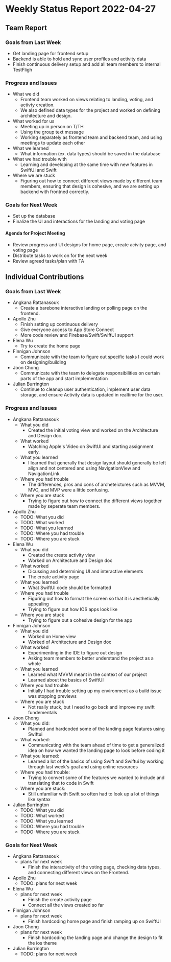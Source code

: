 # Weekly Status Report 2022-04-27

## Team Report

### Goals from Last Week

- Get landing page for frontend setup
- Backend is able to hold and sync user profiles and activity data
- Finish continuous delivery setup and add all team members to internal TestFligh

### Progress and Issues

- What we did
    - Frontend team worked on views relating to landing, voting, and activty creation. 
    - We also defined data types for the project and worked on defining architecture and design. 
- What worked for us
    - Meeting up in person on T/TH
    - Using the group text message
    - Working separately as frontend team and backend team, and using meetings to update each other  
- What we learned
    - What information (ex. data types) should be saved in the database
- What we had trouble with
    - Learning and developing at the same time with new features in SwiftUi and Swift
- Where we are stuck
    - Figuring out how to connect different views made by different team members, ensuring that design is cohesive, and we are setting up backend with  frontned correctly.

### Goals for Next Week

- Set up the database
- Finalize the UI and interactions for the landing and voting page

#### Agenda for Project Meeting

- Review progress and UI designs for home page, create acivity page, and voting page
- Distribute tasks to work on for the next week
- Review agreed tasks/plan with TA

## Individual Contributions

### Goals from Last Week

- Angkana Rattanasouk
    - Create a barebone interactive landing or polling page on the frontend.
- Apollo Zhu
    - Finish setting up continuous delivery
    - Give everyone access to App Store Connect
    - More code review and Firebase/Swift/SwiftUI support
- Elena Wu
    - Try to create the home page
- Finnigan Johnson
    - Communicate with the team to figure out specific tasks I could work on designing/building
- Joon Chong
    - Communicate with the team to delegate responsibilities on certain parts of the app and start implementation
- Julian Burrington
    - Continue to cleanup user authentication, implement user data storage, and ensure Activity data is updated in realtime for the user.

### Progress and Issues

- Angkana Rattanasouk
    - What you did
        - Created the initial voting view and worked on the Architecture and Design doc. 
    - What worked
        - Watching Apple's Video on SwiftUI and starting assignment early. 
    - What you learned
        - I learned that generally that design layout should generally be left align and not centered and using NavigationView and NavigationLink. 
    - Where you had trouble
        - The differences, pros and cons of archeteictures such as MVVM, MVC, and MVP were a little confusing. 
    - Where you are stuck
        - Trying to figure out how to connect the different views together made by seperate team members. 
- Apollo Zhu
    - TODO: What you did
    - TODO: What worked
    - TODO: What you learned
    - TODO: Where you had trouble
    - TODO: Where you are stuck
- Elena Wu
    - What you did
        - Created the create activity view
        - Worked on Architecture and Design doc
    - What worked
        - Dicussing and determining UI and interactive elements
        - The create activity page
    - What you learned
        - What SwiftUI code should be formatted
    - Where you had trouble
        - Figuring out how to format the screen so that it is aesthetically appealing 
        - Trying to figure out how IOS apps look like 
    - Where you are stuck
        - Trying to figure out a cohesive design for the app 
- Finnigan Johnson
    - What you did
        - Worked on Home view
        - Worked of Architecture and Design doc
    - What worked
        - Experimenting in the IDE to figure out design
        - Asking team members to better understand the project as a whole
    - What you learned
        - Learned what MVVM meant in the context of our project
        - Learned about the basics of SwiftUI
    - Where you had trouble
        - Initially I had trouble setting up my environment as a build issue was stopping previews
    - Where you are stuck
        - Not really stuck, but I need to go back and improve my swift fundementals
- Joon Chong
    - What you did:
        - Planned and hardcoded some of the landing page features using Swiftui
    - What worked: 
        - Communicating with the team ahead of time to get a generalized idea on 
          how we wanted the landing page to look before coding it
    - What you learned: 
        - Learned a lot of the basics of using Swift and Swiftui by working through 
         last week's goal and using online resources
    - Where you had trouble:
        - Trying to convert some of the features we wanted to include and translating that 
        to code in Swift
    - Where you are stuck:
        - Still unfamiliar with Swift so often had to look up a lot of things like syntax
- Julian Burrington
    - TODO: What you did
    - TODO: What worked
    - TODO: What you learned
    - TODO: Where you had trouble
    - TODO: Where you are stuck

### Goals for Next Week

- Angkana Rattanasouk
    - plans for next week
        - Finish the interactivity of the voting page, checking data types, and connecting different views on the Frontend. 
- Apollo Zhu
    - TODO: plans for next week
- Elena Wu
    - plans for next week
        - Finish the create activity page 
        - Connect all the views created so far
- Finnigan Johnson
    - plans for next week
        - Finish hardcoding home page and finish ramping up on SwiftUI
- Joon Chong
    - plans for next week
        - Finish hardcoding the landing page and change the design to fit the ios theme
- Julian Burrington
    - TODO: plans for next week

